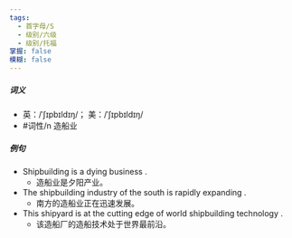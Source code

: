 ```yaml
---
tags:
  - 首字母/S
  - 级别/六级
  - 级别/托福
掌握: false
模糊: false
---
```

##### 词义
- 英：/ˈʃɪpbɪldɪŋ/； 美：/ˈʃɪpbɪldɪŋ/
- #词性/n  造船业
##### 例句
- Shipbuilding is a dying business .
	- 造船业是夕阳产业。
- The shipbuilding industry of the south is rapidly expanding .
	- 南方的造船业正在迅速发展。
- This shipyard is at the cutting edge of world shipbuilding technology .
	- 该造船厂的造船技术处于世界最前沿。
